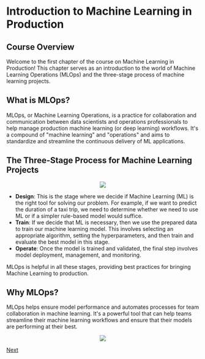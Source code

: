 # Introduction to Machine Learning in Production

## Course Overview

Welcome to the first chapter of the course on Machine Learning in Production! This chapter serves as an introduction to the world of Machine Learning Operations (MLOps) and the three-stage process of machine learning projects. 

## What is MLOps?

MLOps, or Machine Learning Operations, is a practice for collaboration and communication between data scientists and operations professionals to help manage production machine learning (or deep learning) workflows. It's a compound of "machine learning" and "operations" and aims to standardize and streamline the continuous delivery of ML applications.


## The Three-Stage Process for Machine Learning Projects

<div align="center">
    <img src="https://showme.redstarplugin.com/s/68KNMkBW" />
</div>

- **Design**: This is the stage where we decide if Machine Learning (ML) is the right tool for solving our problem. For example, if we want to predict the duration of a taxi trip, we need to determine whether we need to use ML or if a simpler rule-based model would suffice.
- **Train**: If we decide that ML is necessary, then we use the prepared data to train our machine learning model. This involves selecting an appropriate algorithm, setting the hyperparameters, and then train and evaluate the best model in this stage.
- **Operate**: Once the model is trained and validated, the final step involves model deployment, management, and monitoring.

MLOps is helpful in all these stages, providing best practices for bringing Machine Learning to production.


## Why MLOps?

MLOps helps ensure model performance and automates processes for team collaboration in machine learning. It's a powerful tool that can help teams streamline their machine learning workflows and ensure that their models are performing at their best. 

<div align="center">
    <img src="https://kroki.io/mermaid/svg/eNpLL0osyFAIceJSUHCK9vXxLyiOBTEVdHXtFNyinfNzchKT8osSSzLz8xAS7tGOpSX5uWiiHtG--SmpOQoBqUVp-UW5iXnJqSDJnMy87OCSypxUBQOF4pKi_OxUK2Wj1OQUc0MdCFe3PDOlJMPKqKDCGkW5IWnKjQgrBwB1T0x3" />
</div>


[Next](env-setup.md)
